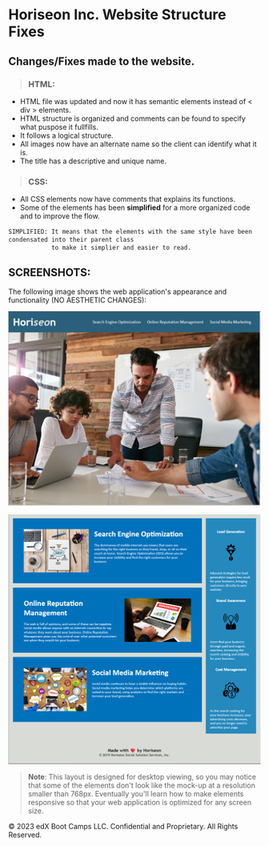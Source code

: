 # Horiseon Inc. Website Structure Fixes

## Changes/Fixes made to the website.
> ### HTML:

* HTML file was updated and now it has semantic elements instead of < div > elements.
* HTML structure is organized and comments can be found to specify what puspose it fullfills.
* It follows a logical structure.
* All images now have an alternate name so the client can identify what it is.
* The title has a descriptive and unique name.

>### CSS: 
* All CSS elements now have comments that explains its functions.
* Some of the elements has been **simplified** for a more organized code and to improve the flow.

```
SIMPLIFIED: It means that the elements with the same style have been condensated into their parent class
            to make it simplier and easier to read.
```


## SCREENSHOTS:

The following image shows the web application's appearance and functionality (NO AESTHETIC CHANGES):

![The Horiseon webpage includes a navigation bar, a header image, and cards with text and images at the bottom of the page.](./Assets/Website%201.png)

![The Horiseon webpage includes a navigation bar, a header image, and cards with text and images at the bottom of the page.](./Assets/Website%202.png)

> **Note**: This layout is designed for desktop viewing, so you may notice that some of the elements don't look like the mock-up at a resolution smaller than 768px. Eventually you'll learn how to make elements responsive so that your web application is optimized for any screen size.

© 2023 edX Boot Camps LLC. Confidential and Proprietary. All Rights Reserved.
